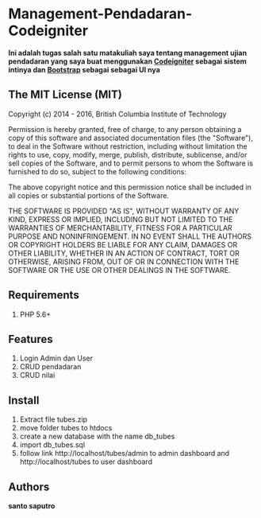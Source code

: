 # Management-Pendadaran-Codeigniter
**Ini adalah tugas salah satu matakuliah saya tentang management ujian pendadaran yang saya buat menggunakan [Codeigniter] sebagai sistem intinya dan [Bootstrap] sebagai sebagai UI nya**

[Codeigniter]: https://www.codeigniter.com
[Bootstrap]: http://getbootstrap.com/

## The MIT License (MIT)

Copyright (c) 2014 - 2016, British Columbia Institute of Technology

Permission is hereby granted, free of charge, to any person obtaining a copy
of this software and associated documentation files (the "Software"), to deal
in the Software without restriction, including without limitation the rights
to use, copy, modify, merge, publish, distribute, sublicense, and/or sell
copies of the Software, and to permit persons to whom the Software is
furnished to do so, subject to the following conditions:

The above copyright notice and this permission notice shall be included in
all copies or substantial portions of the Software.

THE SOFTWARE IS PROVIDED "AS IS", WITHOUT WARRANTY OF ANY KIND, EXPRESS OR
IMPLIED, INCLUDING BUT NOT LIMITED TO THE WARRANTIES OF MERCHANTABILITY,
FITNESS FOR A PARTICULAR PURPOSE AND NONINFRINGEMENT. IN NO EVENT SHALL THE
AUTHORS OR COPYRIGHT HOLDERS BE LIABLE FOR ANY CLAIM, DAMAGES OR OTHER
LIABILITY, WHETHER IN AN ACTION OF CONTRACT, TORT OR OTHERWISE, ARISING FROM,
OUT OF OR IN CONNECTION WITH THE SOFTWARE OR THE USE OR OTHER DEALINGS IN
THE SOFTWARE.

## Requirements

1. PHP 5.6+

## Features

1. Login Admin dan User
2. CRUD pendadaran
3. CRUD nilai

## Install

1. Extract file tubes.zip
2. move folder tubes to htdocs
3. create a new database with the name db_tubes
4. import db_tubes.sql
5. follow link http://localhost/tubes/admin to admin dashboard and http://localhost/tubes to user dashboard

## Authors
**santo saputro**
